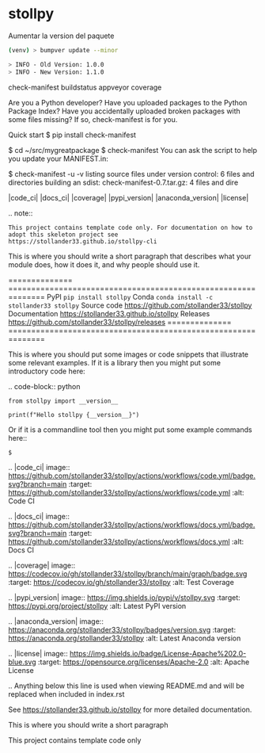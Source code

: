# stollpy

Aumentar la version del paquete

```bash
(venv) > bumpver update --minor

> INFO - Old Version: 1.0.0
> INFO - New Version: 1.1.0
```

check-manifest
buildstatus appveyor coverage

Are you a Python developer? Have you uploaded packages to the Python Package Index? Have you accidentally uploaded broken packages with some files missing? If so, check-manifest is for you.

Quick start
$ pip install check-manifest

$ cd ~/src/mygreatpackage
$ check-manifest
You can ask the script to help you update your MANIFEST.in:

$ check-manifest -u -v
listing source files under version control: 6 files and directories
building an sdist: check-manifest-0.7.tar.gz: 4 files and dire

|code_ci| |docs_ci| |coverage| |pypi_version| |anaconda_version| |license|

.. note::

    This project contains template code only. For documentation on how to
    adopt this skeleton project see
    https://stollander33.github.io/stollpy-cli

This is where you should write a short paragraph that describes what your module does,
how it does it, and why people should use it.

============== ==============================================================
PyPI `pip install stollpy`
Conda `conda install -c stollander33 stollpy`
Source code https://github.com/stollander33/stollpy
Documentation https://stollander33.github.io/stollpy
Releases https://github.com/stollander33/stollpy/releases
============== ==============================================================

This is where you should put some images or code snippets that illustrate
some relevant examples. If it is a library then you might put some
introductory code here:

.. code-block:: python

    from stollpy import __version__

    print(f"Hello stollpy {__version__}")

Or if it is a commandline tool then you might put some example commands here::

    $

.. |code_ci| image:: https://github.com/stollander33/stollpy/actions/workflows/code.yml/badge.svg?branch=main
:target: https://github.com/stollander33/stollpy/actions/workflows/code.yml
:alt: Code CI

.. |docs_ci| image:: https://github.com/stollander33/stollpy/actions/workflows/docs.yml/badge.svg?branch=main
:target: https://github.com/stollander33/stollpy/actions/workflows/docs.yml
:alt: Docs CI

.. |coverage| image:: https://codecov.io/gh/stollander33/stollpy/branch/main/graph/badge.svg
:target: https://codecov.io/gh/stollander33/stollpy
:alt: Test Coverage

.. |pypi_version| image:: https://img.shields.io/pypi/v/stollpy.svg
:target: https://pypi.org/project/stollpy
:alt: Latest PyPI version

.. |anaconda_version| image:: https://anaconda.org/stollander33/stollpy/badges/version.svg
:target: https://anaconda.org/stollander33/stollpy
:alt: Latest Anaconda version

.. |license| image:: https://img.shields.io/badge/License-Apache%202.0-blue.svg
:target: https://opensource.org/licenses/Apache-2.0
:alt: Apache License

..
Anything below this line is used when viewing README.md and will be replaced
when included in index.rst

See https://stollander33.github.io/stollpy for more detailed documentation.

This is where you should write a short paragraph

This project contains template code only
